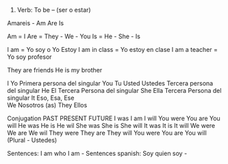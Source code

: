 
1. Verb: To be – (ser o estar)

Amareis - Am Are Is

Am = I
Are = They - We - You
Is = He - She - Is

I am = Yo soy o Yo Estoy
I am in class = Yo estoy en clase
I am a teacher = Yo soy profesor

They are friends
He is my brother


I       Yo                      Primera persona del singular
You     Tu Usted Ustedes        Tercera persona del singular
He      El                      Tercera Persona del singular
She     Ella                    Tercera Persona del singular
It      Eso, Esa, Ese           
We      Nosotros (as)
They    Ellos


Conjugation
PAST                    PRESENT                 FUTURE 
I was                   I am                    I will
You were                You are                 You will
He was                  He is                   He wil
She was                 She is                  She will
It was                  It is                   It will
We were                 We are                  We wil
They were               They are                They will
You were                You are                 You will    (Plural - Ustedes)

Sentences: I am who I am -
Sentences spanish: Soy quien soy -
